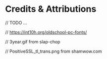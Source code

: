 # Credits & Attributions
// TODO ...

// https://int10h.org/oldschool-pc-fonts/

// 3year.gif from slap-chop

// PositiveSSL_tl_trans.png from shamwow.com